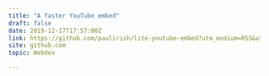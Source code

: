 ```yaml
---
title: "A faster YouTube embed"
draft: false
date: 2019-12-17T17:57:00Z
link: https://github.com/paulirish/lite-youtube-embed?utm_medium=RSS&utm_source=hune
site: github.com
topic: Webdev  

---
```

